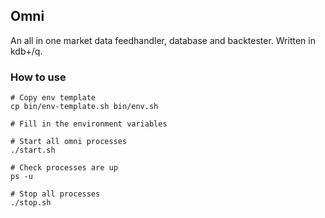 ## Omni

An all in one market data feedhandler, database and backtester.
Written in kdb+/q.


### How to use

```
# Copy env template
cp bin/env-template.sh bin/env.sh

# Fill in the environment variables

# Start all omni processes
./start.sh

# Check processes are up
ps -u

# Stop all processes
./stop.sh
```
